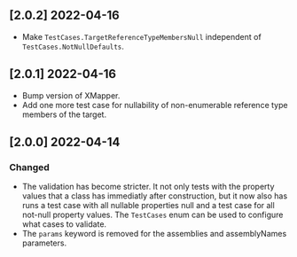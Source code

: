 ## [2.0.2] 2022-04-16

- Make `TestCases.TargetReferenceTypeMembersNull` independent of `TestCases.NotNullDefaults`.


## [2.0.1] 2022-04-16

- Bump version of XMapper.
- Add one more test case for nullability of non-enumerable reference type members of the target.


## [2.0.0] 2022-04-14

### Changed

- The validation has become stricter. It not only tests with the property values that a class has immediatly after construction, but it now also has runs a test case with all nullable properties null and a test case for all not-null property values. The `TestCases` enum can be used to configure what cases to validate.
- The `params` keyword is removed for the assemblies and assemblyNames parameters.
